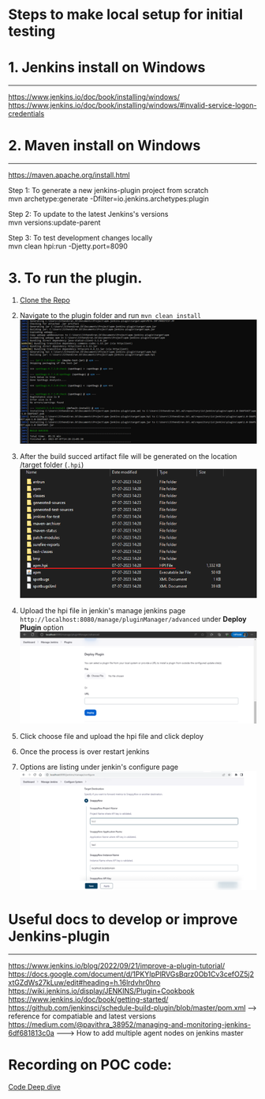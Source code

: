 # Steps to make local setup for initial testing
# 1. Jenkins install on Windows
--------------------------------
https://www.jenkins.io/doc/book/installing/windows/  
https://www.jenkins.io/doc/book/installing/windows/#invalid-service-logon-credentials  


# 2. Maven install on Windows  
---------------------------------
https://maven.apache.org/install.html  

Step 1: To generate a new jenkins-plugin project from scratch  
mvn archetype:generate -Dfilter=io.jenkins.archetypes:plugin  

Step 2: To update to the latest Jenkins's versions  
mvn versions:update-parent  

Step 3: To test development changes locally  
mvn clean hpi:run -Djetty.port=8090  
# 3. To run the plugin.
  1. [Clone the Repo](https://github.com/maplelabs/apm-jenkins-plugin) 

  2. Navigate to the plugin folder and run `mvn clean install`
  ![build](images/build.png)

  3. After the build succed artifact file will be generated on the location /target  folder (`.hpi`)
  ![target](images/artifact.png)

  4. Upload the hpi file in jenkin's manage jenkins page `http://localhost:8080/manage/pluginManager/advanced` under **Deploy Plugin** option
  ![deploy](images/deploy_page.png)

  5. Click choose file and upload the hpi file and click deploy

  6. Once the process is over restart jenkins

  7. Options are listing under jenkin's configure page
  ![apm](images/apmJenkinsPluginConfiguration.png)

# Useful docs to develop or improve Jenkins-plugin  
---------------------------------------------------  
https://www.jenkins.io/blog/2022/09/21/improve-a-plugin-tutorial/  
https://docs.google.com/document/d/1PKYIpPlRVGsBqrz0Ob1Cv3cefOZ5j2xtGZdWs27kLuw/edit#heading=h.16lrdvhr0hro  
https://wiki.jenkins.io/display/JENKINS/Plugin+Cookbook  
https://www.jenkins.io/doc/book/getting-started/  
https://github.com/jenkinsci/schedule-build-plugin/blob/master/pom.xml  --> reference for compatiable and latest versions
https://medium.com/@pavithra_38952/managing-and-monitoring-jenkins-6df681813c0a  ---> How to add multiple agent nodes on jenkins master

# Recording on POC code:
[Code Deep dive](https://maplelabsblr-my.sharepoint.com/:v:/g/personal/bhagavad_geetha_maplelabs_com/EfH9q6bkdgJAkm2CF9Xh2SAB2ITehBjhNao7qsmOREm2aw?e=Zhd4Yu)

